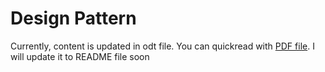 # Design Pattern

Currently, content is updated in odt file. You can quickread with [PDF file](design_pattern.pdf). I will update it to README file soon
